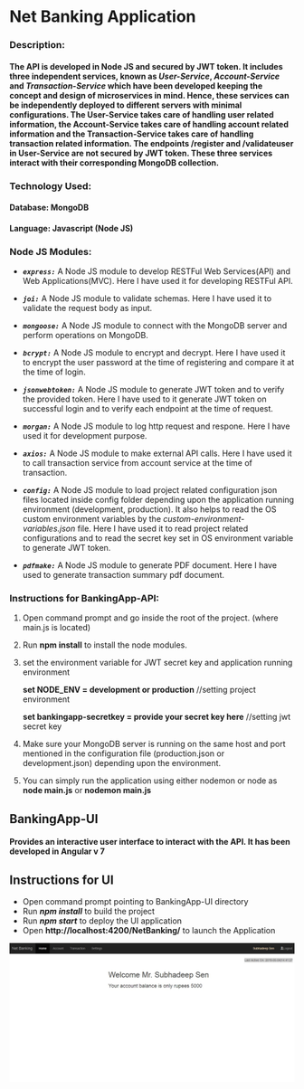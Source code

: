 # Net Banking Application

### Description:
#### The API is developed in Node JS and secured by JWT token. It includes three independent services, known as *__User-Service__*, *__Account-Service__* and *__Transaction-Service__* which have been developed keeping the concept and design of microservices in mind. Hence, these services can be independently deployed to different servers with minimal configurations. The User-Service takes care of handling user related information, the Account-Service takes care of handling account related information and the Transaction-Service takes care of handling transaction related information. The endpoints /register and /validateuser in User-Service are not secured by JWT token. These three services interact with their corresponding MongoDB collection.

### Technology Used:
#### Database: MongoDB
#### Language: Javascript (Node JS)

### Node JS Modules:
+ *__`express:`__* A Node JS module to develop RESTFul Web Services(API) and Web Applications(MVC). Here I have used it for developing RESTFul API.

+ *__`joi:`__* A Node JS module to validate schemas. Here I have used it to validate the request body as input.

+ *__`mongoose:`__* A Node JS module to connect with the MongoDB server and perform operations on MongoDB.

+ *__`bcrypt:`__* A Node JS module to encrypt and decrypt. Here I have used it to encrypt the user password at the time of registering and compare it at the time of login.

+ *__`jsonwebtoken:`__* A Node JS module to generate JWT token and to verify the provided token. Here I have used to it generate JWT token on successful login and to verify each endpoint at the time of request.

+ *__`morgan:`__* A Node JS module to log http request and respone. Here I have used it for development purpose.

+ *__`axios:`__* A Node JS module to make external API calls. Here I have used it to call transaction service from account service at the time of transaction.

+ *__`config:`__* A Node JS module to load project related configuration json files located inside config folder depending upon the application running environment (development, production). It also helps to read the OS custom environment variables by the *custom-environment-variables.json* file. Here I have used it to read project related configurations and to read the secret key set in OS environment variable to generate JWT token.

+ *__`pdfmake:`__* A Node JS module to generate PDF document. Here I have used to generate transaction summary pdf document.

### Instructions for BankingApp-API:
1.	Open command prompt and go inside the root of the project. (where main.js is located)
2.	Run __npm install__ to install the node modules.
2.	set the environment variable for JWT secret key and application running environment
	
    __set NODE_ENV = development or production__	//setting project environment
	
    __set bankingapp-secretkey = provide your secret key here__		//setting jwt secret key

3.	Make sure your MongoDB server is running on the same host and port mentioned in the configuration file (production.json or development.json) depending upon the environment.
4. 	You can simply run the application using either nodemon or node as __node main.js__ or __nodemon main.js__

## BankingApp-UI

#### Provides an interactive user interface to interact with the API. It has been developed in Angular v 7

## Instructions for UI

- Open command prompt pointing to BankingApp-UI directory
- Run ___npm install___ to build the project
- Run ___npm start___ to deploy the UI application
- Open __http://localhost:4200/NetBanking/__ to launch the Application

<div style="text-align:center"><img src="https://github.com/SubhadeepSen/NetBanking-App-NodeJS-Angular7/blob/master/NetBanking-UI.jpg" /></div>
